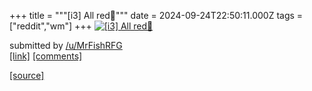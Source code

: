 +++
title = """[i3] All red💯"""
date = 2024-09-24T22:50:11.000Z
tags = ["reddit","wm"]
+++
[![[i3] All red💯](https://preview.redd.it/pesfdhmi6uqd1.png?width=640&crop=smart&auto=webp&s=4fb33c7d0d189fb7fe0eb1d817950a038e2d83ef "[i3] All red💯")](https://www.reddit.com/r/unixporn/comments/1foppse/i3_all_red/)

submitted by [/u/MrFishRFG](https://www.reddit.com/user/MrFishRFG)  
[\[link\]](https://i.redd.it/pesfdhmi6uqd1.png) [\[comments\]](https://www.reddit.com/r/unixporn/comments/1foppse/i3_all_red/)

[[source]](https://www.reddit.com/r/unixporn/comments/1foppse/i3_all_red/)
